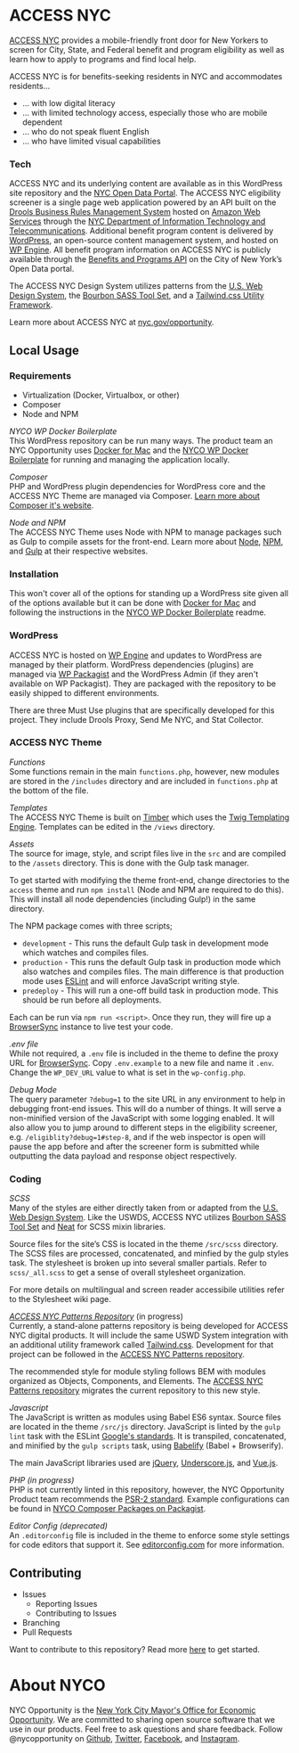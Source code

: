 # ACCESS NYC
[ACCESS NYC](http://nyc.gov/accessnyc) provides a mobile-friendly front door for New Yorkers to screen for City, State, and Federal benefit and program eligibility as well as learn how to apply to programs and find local help.

ACCESS NYC is for benefits-seeking residents in NYC and accommodates residents...

* ... with low digital literacy
* ... with limited technology access, especially those who are mobile dependent
* ... who do not speak fluent English
* ... who have limited visual capabilities

### Tech
ACCESS NYC and its underlying content are available as in this WordPress site repository and the [NYC Open Data Portal](https://data.cityofnewyork.us/Social-Services/Benefits-and-Programs-API/2j8u-wtju). The ACCESS NYC eligibility screener is a single page web application powered by an API built on the [Drools Business Rules Management System](https://www.drools.org/) hosted on [Amazon Web Services](https://aws.amazon.com/) through the [NYC Department of Information Technology and Telecommunications](http://www.nyc.gov/doitt). Additional benefit program content is delivered by [WordPress](https://wordpress.org/), an open-source content management system, and hosted on [WP Engine](https://wpengine.com/). All benefit program information on ACCESS NYC is publicly available through the [Benefits and Programs API](https://data.cityofnewyork.us/Social-Services/Benefits-and-Programs-API/2j8u-wtju) on the City of New York’s Open Data portal.

The ACCESS NYC Design System utilizes patterns from the [U.S. Web Design System](https://designsystem.digital.gov/), the [Bourbon SASS Tool Set](https://www.bourbon.io/), and a [Tailwind.css Utility Framework](https://tailwindcss.com/).

Learn more about ACCESS NYC at [nyc.gov/opportunity](http://www1.nyc.gov/site/opportunity/portfolio/access-nyc.page).

## Local Usage

### Requirements
* Virtualization (Docker, Virtualbox, or other)
* Composer
* Node and NPM

*NYCO WP Docker Boilerplate*  
This WordPress repository can be run many ways. The product team an NYC Opportunity uses [Docker for Mac](https://www.docker.com/docker-mac) and the [NYCO WP Docker Boilerplate](https://github.com/cityofnewyork/nyco-wp-docker-boilerplate) for running and managing the application locally.

*Composer*  
PHP and WordPress plugin dependencies for WordPress core and the ACCESS NYC Theme are managed via Composer. [Learn more about Composer it's website](https://getcomposer.org/).

*Node and NPM*  
The ACCESS NYC Theme uses Node with NPM to manage packages such as Gulp to compile assets for the front-end. Learn more about [Node](https://nodejs.org), [NPM](https://www.npmjs.com/), and [Gulp](https://gulpjs.com/) at their respective websites.

### Installation
This won't cover all of the options for standing up a WordPress site given all of the options available but it can be done with [Docker for Mac](https://www.docker.com/docker-mac) and following the instructions in the [NYCO WP Docker Boilerplate](https://github.com/cityofnewyork/nyco-wp-docker-boilerplate) readme.

### WordPress
ACCESS NYC is hosted on [WP Engine](https://wpengine.com/) and updates to WordPress are managed by their platform. WordPress dependencies (plugins) are managed via [WP Packagist](https://wpackagist.org/) and the WordPress Admin (if they aren't available on WP Packagist). They are packaged with the repository to be easily shipped to different environments.

There are three Must Use plugins that are specifically developed for this project. They include Drools Proxy, Send Me NYC, and Stat Collector.

### ACCESS NYC Theme
*Functions*  
Some functions remain in the main `functions.php`, however, new modules are stored in the `/includes` directory and are included in `functions.php` at the bottom of the file.

*Templates*  
The ACCESS NYC Theme is built on [Timber](https://www.upstatement.com/timber/) which uses the [Twig Templating Engine](https://twig.symfony.com/). Templates can be edited in the `/views` directory.

*Assets*  
The source for image, style, and script files live in the `src` and are compiled to the `/assets` directory. This is done with the Gulp task manager. 

To get started with modifying the theme front-end, change directories to the `access` theme and run `npm install` (Node and NPM are required to do this). This will install all node dependencies (including Gulp!) in the same directory.

The NPM package comes with three scripts;

* `development` - This runs the default Gulp task in development mode which watches and compiles files.
* `production` - This runs the default Gulp task in production mode which also watches and compiles files. The main difference is that production mode uses [ESLint](https://eslint.org/) and will enforce JavaScript writing style.
* `predeploy` - This will run a one-off build task in production mode. This should be run before all deployments.

Each can be run via `npm run <script>`. Once they run, they will fire up a [BrowserSync](https://www.browsersync.io/) instance to live test your code.

*.env file*  
While not required, a `.env` file is included in the theme to define the proxy URL for [BrowserSync](https://www.browsersync.io/). Copy `.env.example` to a new file and name it `.env`. Change the `WP_DEV_URL` value to what is set in the `wp-config.php`.

*Debug Mode*   
The query parameter `?debug=1` to the site URL in any environment to help in debugging front-end issues. This will do a number of things. It will serve a non-minified version of the JavaScript with some logging enabled. It will also allow you to jump around to different steps in the eligibility screener, e.g. `/eligiblity?debug=1#step-8`, and if the web inspector is open will pause the app before and after the screener form is submitted while outputting the data payload and response object respectively.

### Coding

*SCSS*  
Many of the styles are either directly taken from or adapted from the [U.S. Web Design System](https://designsystem.digital.gov/). Like the USWDS, ACCESS NYC utilizes [Bourbon SASS Tool Set](https://www.bourbon.io/) and [Neat](https://neat.bourbon.io/) for SCSS mixin libraries.

Source files for the site’s CSS is located in the theme `/src/scss` directory. The SCSS files are processed, concatenated, and minfied by the gulp styles task. The stylesheet is broken up into several smaller partials. Refer to `scss/_all.scss` to get a sense of overall stylesheet organization.

For more details on multilingual and screen reader accessibile utilities refer to the Stylesheet wiki page.

*[ACCESS NYC Patterns Repository](https://github.com/cityofnewyork/access-nyc-patterns)* (in progress)  
Currently, a stand-alone patterns repository is being developed for ACCESS NYC digital products. It will include the same USWD System integration with an additional utility framework called [Tailwind.css](https://tailwindcss.com/). Development for that project can be followed in the [ACCESS NYC Patterns repository](https://github.com/cityofnewyork/access-nyc-patterns).

The recommended style for module styling follows BEM with modules organized as Objects, Components, and Elements. The [ACCESS NYC Patterns repository](https://github.com/cityofnewyork/access-nyc-patterns) migrates the current repository to this new style.

*Javascript*  
The JavaScript is written as modules using Babel ES6 syntax. Source files are located in the theme `/src/js` directory. JavaScript is linted by the `gulp lint` task with the ESLint [Google's standards](https://google.github.io/styleguide/javascriptguide.xml). It is transpiled, concatenated, and minified by the `gulp scripts` task, using [Babelify](https://github.com/babel/babelify) (Babel + Browserify).

The main JavaScript libraries used are [jQuery](http://jquery.com/), [Underscore.js](http://underscorejs.org/), and [Vue.js](https://vuejs.org/). 

*PHP (in progress)*  
PHP is not currently linted in this repository, however, the NYC Opportunity Product team recommends the [PSR-2 standard](https://www.php-fig.org/psr/psr-2/). Example configurations can be found in [NYCO Composer Packages on Packagist](https://packagist.org/users/nycopportunity/).

*Editor Config (deprecated)*  
An `.editorconfig` file is included in the theme to enforce some style settings for code editors that support it. See [editorconfig.com](http://editorconfig.org/) for more information.

## Contributing
* Issues
    * Reporting Issues
    * Contributing to Issues
* Branching
* Pull Requests

Want to contribute to this repository? Read more [here]() to get started.

# About NYCO

NYC Opportunity is the [New York City Mayor's Office for Economic Opportunity](http://nyc.gov/opportunity). We are committed to sharing open source software that we use in our products. Feel free to ask questions and share feedback. Follow @nycopportunity on [Github](https://github.com/orgs/CityOfNewYork/teams/nycopportunity), [Twitter](https://twitter.com/nycopportunity), [Facebook](https://www.facebook.com/NYCOpportunity/), and [Instagram](https://www.instagram.com/nycopportunity/).